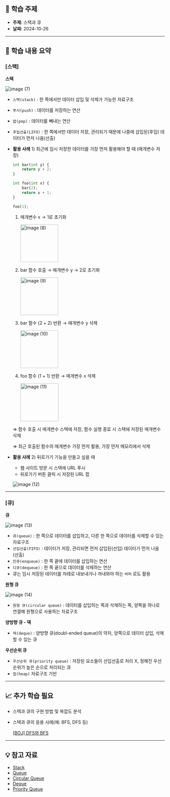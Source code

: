 ## 📖 학습 주제

- **주제**: 스택과 큐
- **날짜**: 2024-10-26

---

## 📌 학습 내용 요약

### [스택]

**스택**

![image (7)](https://github.com/user-attachments/assets/bb5e6d01-105e-4b16-8621-cfb6af029edb)

- `스택(stack)` : 한 쪽에서만 데이터 삽입 및 삭제가 가능한 자료구조
- `푸시(push)` : 데이터를 저장하는 연산
- `팝(pop)` : 데이터를 빼내는 연산
- `후입선출(LIFO)` : 한 쪽에서만 데이터 저장, 관리되기 때문에 나중에 삽입된(후입) 데이터가 먼저 나옴(선출)
- **활용 사례** 1) 최근에 임시 저장한 데이터를 가장 먼저 활용해야 할 때 (매개변수 저장)

    ```python
    int bar(int y) {
    	return y + 2;
    }
    
    int foo(int x) {
    	bar(2);
    	return x + 1;
    }
    
    foo(1);
    ```

    1. 매개변수 x → 1로 초기화

       <img width="119" alt="image (8)" src="https://github.com/user-attachments/assets/0dc8c7f2-36ae-417f-9b16-f1a4a0ac6130">

    2. bar 함수 호출 → 매개변수 y → 2로 초기화

       <img width="119" alt="image (9)" src="https://github.com/user-attachments/assets/dfd44f0c-7b1a-4745-ab9b-af556da107bd">

    3. bar 함수 (2 + 2) 반환 → 매개변수 y 삭제

       <img width="119" alt="image (10)" src="https://github.com/user-attachments/assets/2cb557b2-0643-4cc8-a4b9-471347fafbfa">

    4. foo 함수 (1 + 1) 반환 → 매개변수 x 삭제

       <img width="120" alt="image (11)" src="https://github.com/user-attachments/assets/52ce2930-8488-4511-8475-2545d680fb58">


    ⇒ 함수 호출 시 매개변수 스택에 저장, 함수 실행 종료 시 스택에 저장된 매개변수 삭제
    
    ⇒ 최근 호출된 함수의 매개변수 가장 먼저 활용, 가장 먼저 메모리에서 삭제

- **활용 사례** 2) 뒤로가기 기능을 만들고 싶을 때
    - 웹 사이트 방문 시 스택에 URL 푸시
    - 뒤로가기 버튼 클릭 시 저장된 URL 팝

  ![image (12)](https://github.com/user-attachments/assets/72bdaa5a-41ac-4601-9448-dcfbd0e8bbaf)


---

### [큐]

**큐**

![image (13)](https://github.com/user-attachments/assets/7d440625-af09-4726-b815-0a15723e0239)

- `큐(queue)` : 한 쪽으로 데이터를 삽입하고, 다른 한 쪽으로 데이터를 삭제할 수 있는 자료구조
- `선입선출(FIFO)` : 데이터가 저장, 관리되면 먼저 삽입된(선입) 데이터가 먼저 나옴(선출)
- `인큐(enqueue)` : 한 쪽 끝에 데이터를 삽입하는 연산
- `디큐(dequeue)` : 한 쪽 끝으로 데이터를 삭제하는 연산
- 큐는 임시 저장된 데이터를 차례로 내보내거나 꺼내와야 하는 `버퍼` 로도 활용

**원형 큐**

![image (14)](https://github.com/user-attachments/assets/f5cf7e8e-e35d-4443-8df2-431ee19a035d)

- `원형 큐(circular queue)` : 데이터를 삽입하는 쪽과 삭제하는 쪽, 양쪽을 하나로 연결해 원형으로 사용하는 자료구조

**양방향 큐 - 덱**

- `덱(deque)` : 양방향 큐(doubl-ended queue)의 약자, 양쪽으로 데이터 삽입, 삭제할 수 있는 큐

**우선순위 큐**

- `우선순위 큐(priority queue)` : 저장된 요소들이 선입선출로 처리 X, 정해진 우선순위가 높은 순으로 처리되는 큐
- `힙(heap)` 자료구조 기반

---

## 📈 추가 학습 필요

- 스택과 큐의 구현 방법 및 복잡도 분석
- 스택과 큐의 응용 사례(예: BFS, DFS 등)

  [[BOJ] DFS와 BFS](https://www.acmicpc.net/problem/1260)


---

## 💡 참고 자료

- [Stack](https://www.geeksforgeeks.org/stack-data-structure/)
- [Queue](https://www.geeksforgeeks.org/queue-data-structure/)
- [Circular Queue](https://www.geeksforgeeks.org/introduction-to-circular-queue/)
- [Deque](https://www.geeksforgeeks.org/deque-set-1-introduction-applications/)
- [Priority Queue](https://www.geeksforgeeks.org/priority-queue-set-1-introduction/)